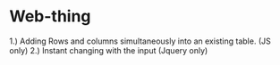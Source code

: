 # Web-thing

1.) Adding Rows and columns simultaneously into an existing table. (JS only) 
2.) Instant changing with the input (Jquery only)
